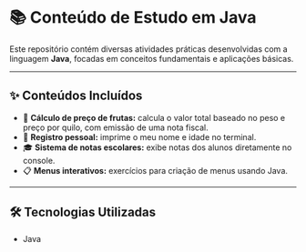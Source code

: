 # 📚 Conteúdo de Estudo em Java

Este repositório contém diversas atividades práticas desenvolvidas com a linguagem **Java**, focadas em conceitos fundamentais e aplicações básicas.

---

## ✨ Conteúdos Incluídos

- 🍎 **Cálculo de preço de frutas:** calcula o valor total baseado no peso e preço por quilo, com emissão de uma nota fiscal.
- 📝 **Registro pessoal:** imprime o meu nome e idade no terminal.
- 🎓 **Sistema de notas escolares:** exibe notas dos alunos diretamente no console.
- 📋 **Menus interativos:** exercícios para criação de menus usando Java.

---

## 🛠️ Tecnologias Utilizadas

- Java 
